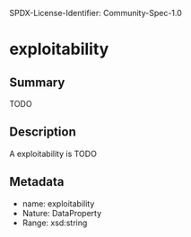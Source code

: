 SPDX-License-Identifier: Community-Spec-1.0

# exploitability

## Summary

TODO

## Description

A exploitability is TODO

## Metadata

- name: exploitability
- Nature: DataProperty
- Range: xsd:string

